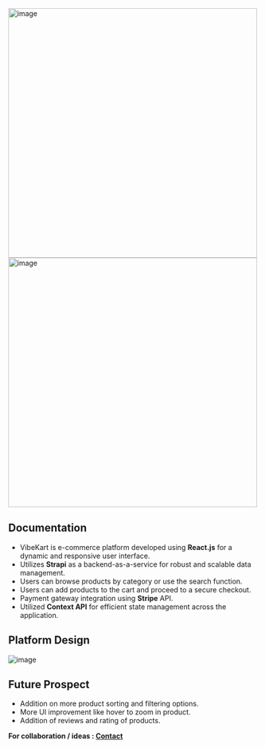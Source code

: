 <img width="500" alt="image" src="https://github.com/sivangbagri/VibeKart-Ecommerce-Platform/assets/61118650/60fdd5c5-b8b3-4b1e-b925-ffc98e7abaf1">
<img width="500" alt="image" src="https://github.com/sivangbagri/VibeKart-Ecommerce-Platform/assets/61118650/ff8d02cb-af38-4b8f-9f06-99e4351b62a0">

## Documentation 
- VibeKart is e-commerce platform developed using **React.js** for a dynamic and responsive user interface.
- Utilizes **Strapi** as a backend-as-a-service for robust and scalable data management.
- Users can browse products by category or use the search function.
- Users can add products to the cart and proceed to a secure checkout.
- Payment gateway integration using **Stripe** API.
- Utilized **Context API** for efficient state management across the application.

## Platform Design 

![image](https://github.com/sivangbagri/VibeKart-Ecommerce-Platform/assets/61118650/dd2dab21-0479-4284-8204-5820e02b460f)



## Future Prospect 

- Addition on more product sorting and filtering options.
- More UI improvement like hover to zoom in product.
- Addition of reviews and rating of products.

**For collaboration / ideas : [Contact](https://www.linkedin.com/in/shivang-bagri/)**

